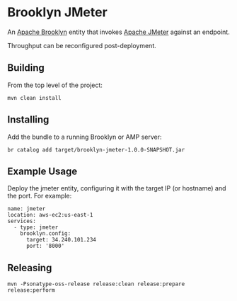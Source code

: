 Brooklyn JMeter
===

An [Apache Brooklyn](https://brooklyn.apache.org/) entity that invokes 
[Apache JMeter](http://jmeter.apache.org/) against an endpoint.  

Throughput can be reconfigured post-deployment.

## Building

From the top level of the project:
 
    mvn clean install


## Installing

Add the bundle to a running Brooklyn or AMP server:

    br catalog add target/brooklyn-jmeter-1.0.0-SNAPSHOT.jar 


## Example Usage

Deploy the jmeter entity, configuring it with the target IP (or hostname) and the port. For example:

    name: jmeter
    location: aws-ec2:us-east-1
    services:
      - type: jmeter
        brooklyn.config:
          target: 34.240.101.234
          port: '8000'

## Releasing

```
mvn -Psonatype-oss-release release:clean release:prepare release:perform
```


